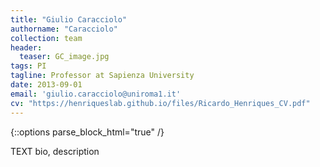 ```yaml
---
title: "Giulio Caracciolo"
authorname: "Caracciolo"
collection: team
header:
  teaser: GC_image.jpg
tags: PI
tagline: Professor at Sapienza University
date: 2013-09-01
email: 'giulio.caracciolo@uniroma1.it'
cv: "https://henriqueslab.github.io/files/Ricardo_Henriques_CV.pdf"
---
```

{::options parse_block_html="true" /}

<p align= "justify">

TEXT bio, description
